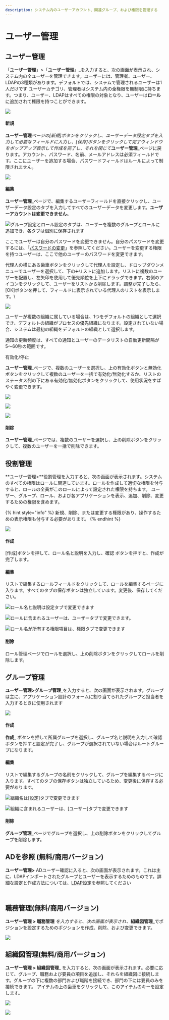 ```yaml
---
description: システム内のユーザーアカウント、関連グループ、および権限を管理する
---
```


# ユーザー管理

## ユーザー管理

「**ユーザー管理**」>「**ユーザー管理**」\_を入力すると、次の画面が表示され、システム内の全ユーザーを管理できます。ユーザーには、管理者、ユーザー、LDAPの3種類があります。デフォルトでは、システムで管理されるユーザーは1人だけです ユーザーカテゴリ、管理者はシステム内の全権限を無制限に持ちます。つまり、ユーザー、LDAPはすべての権限の対象となり、ユーザーは**ロール**に追加されて権限を持つことができます。

![](../.gitbook/assets/ren-yuan-guan-li-shi-yong-zhe-guan-li-.jpg)

#### 新規

**ユーザー管理**_ページの\[新規]ボタンをクリックし、ユーザーデータ設定タブを入力して必要なフィールドに入力し、\[保存]ボタンをクリックして完了ウィンドウをポップアップ表示して作成を完了し、それを閉じて_**ユーザー管理**\_ページに戻ります。アカウント、パスワード、名前、メールアドレスは必須フィールドです。ここにユーザーを追加する場合、パスワードフィールドはルールによって制限されません。

![](<../.gitbook/assets/image (52).png>)

#### 編集

**ユーザー管理**\_ページで、編集するユーザーフィールドを直接クリックし、ユーザーデータ設定のタブを入力してすべてのユーザーデータを変更します。**ユーザーアカウントは変更できません**。

![グループ設定とロール設定のタブは、ユーザーを複数のグループとロールに追加でき、各タブは個別に保存されます](<../.gitbook/assets/image (18).png>)

ここでユーザーは自分のパスワードを変更できません。自分のパスワードを変更するには、「[パスワードの変更](https://doc.omflow.com.tw/v/japan/5/1#ge-ren-zi-xun)」を参照してください。ユーザーを変更する権限を持つユーザーは、ここで他のユーザーのパスワードを変更できます。

代理人の横にある歯車ボタンをクリックして代理人を設定し、ドロップダウンメニューでユーザーを選択して、下の➕リストに追加します。リストに複数のユーザーを配置し、左矢印を使用して優先順位を上下にドラッグできます。右側のアイコンをクリックして、ユーザーをリストから削除します。調整が完了したら、\[OK]ボタンを押して、フィールドに表示されている代理人のリストを表示します。\


![](<../.gitbook/assets/image (28).png>)

ユーザーが複数の組織に属している場合は、1つをデフォルトの組織として選択でき、デフォルトの組織がプロセスの優先組織になります。設定されていない場合、システムは最初の組織をデフォルトの組織として選択します。

通知の更新頻度は、すべての通知とユーザーのデータリストの自動更新間隔が5〜60秒の範囲です。

有効化/停止

**ユーザー管理**\_ページで、複数のユーザーを選択し、上の有効化ボタンと無効化ボタンをクリックして複数のユーザーを一括で有効化/無効化するか、リストのステータス列の下にある有効化/無効化ボタンをクリックして、使用状況をすばやく変更できます。

![](<../.gitbook/assets/image (58).png>)

![](<../.gitbook/assets/image (36).png>)

![](<../.gitbook/assets/image (5).png>)

#### 削除

**ユーザー管理**\_ページでは、複数のユーザーを選択し、上の削除ボタンをクリックして、複数のユーザーを一括で削除できます。

## 役割管理

**ユーザー管理>**役割管理を入力すると、次の画面が表示されます。システムのすべての権限はロールに関連しています。ロールを作成して適切な権限を付与すると、ロールの全員がこのロールによって設定された権限を持ちます。 ユーザー、グループ、ロール、および各アプリケーションを表示、追加、削除、変更するための権限を含めます。

{% hint style="info" %}
新規、削除、または変更する権限があり、操作するための表示権限も付与する必要があります。
{% endhint %}

![](<../.gitbook/assets/image (65).png>)

#### 作成

\[作成]ボタンを押して、ロール名と説明を入力し、確認 ボタンを押すと、作成が完了します。

#### 編集

リストで編集するロールフィールドをクリックして、ロールを編集するページに入ります。すべてのタブの保存ボタンは独立しています。変更後、保存してください。

![ロール名と説明は設定タブで変更できます](<../.gitbook/assets/image (2).png>)

![ロールに含まれるユーザーは、ユーザータブで変更できます。](../.gitbook/assets/image.png)

![ロール名が所有する権限項目は、権限タブで変更できます](<../.gitbook/assets/image (51).png>)

#### 削除

ロール管理ページでロールを選択し、上の削除ボタンをクリックしてロールを削除します。

## グループ管理

**ユーザー管理>グループ管理**\_を入力すると、次の画面が表示されます。グループは主に、アプリケーション設計のフォームに割り当てられたグループと担当者を入力するときに使用されます

![](<../.gitbook/assets/image (77).png>)

#### 作成

**作成**\_ ボタンを押して所属グループを選択し、グループ名と説明を入力して確認ボタンを押すと設定が完了し、グループが選択されていない場合はルートグループになります。

#### 編集

リストで編集するグループの名前をクリックして、グループを編集するページに入ります。すべてのタブの保存ボタンは独立しているため、変更後に保存する必要があります。

![組織名は\[設定\]タブで変更できます](<../.gitbook/assets/image (67).png>)

![組織に含まれるユーザーは、\[ユーザー\]タブで変更できます](<../.gitbook/assets/image (30).png>)

#### 削除

**グループ管理**\_ページでグループを選択し、上の削除ボタンをクリックしてグループを削除します。

## ADを参照 (無料/商用バージョン)

**ユーザー管理>** ADユーザー確認に入ると、次の画面が表示されます。これは主に、LDAPインポートされたグループとユーザーを表示するためのものです。詳細な設定と作成方法については、[LDAP設定](https://doc.omflow.com.tw/v/japan/5/9#ldap-she-ding)を参照してください

\
職務管理(無料/商用バージョン) <a href="#ldap-jian-shi-mian-fei-ji-qi-ye-ban" id="ldap-jian-shi-mian-fei-ji-qi-ye-ban"></a>
-------------------------------------------------------------------------------------------------------------

**ユーザー管理 > 職務管理** _を入力すると、次の画面が表示され、_**組織図管理**\_でポジションを設定するためのポジションを作成、削除、および変更できます。

![](<../.gitbook/assets/image (55).png>)

## 組織図管理(無料/商用バージョン)

**ユーザー管理 > 組織図管理**\_ を入力すると、次の画面が表示されます。必要に応じて、グループ、職務および要員の項目を追加し、それらを組織図に接続します。グループの下に複数の部門および職階を接続でき、部門の下には要員のみを接続できます。 アイテムの上の歯車をクリックして、このアイテムのキーを設定します。

![](<../.gitbook/assets/image (53).png>)

![](<../.gitbook/assets/image (17).png>)
